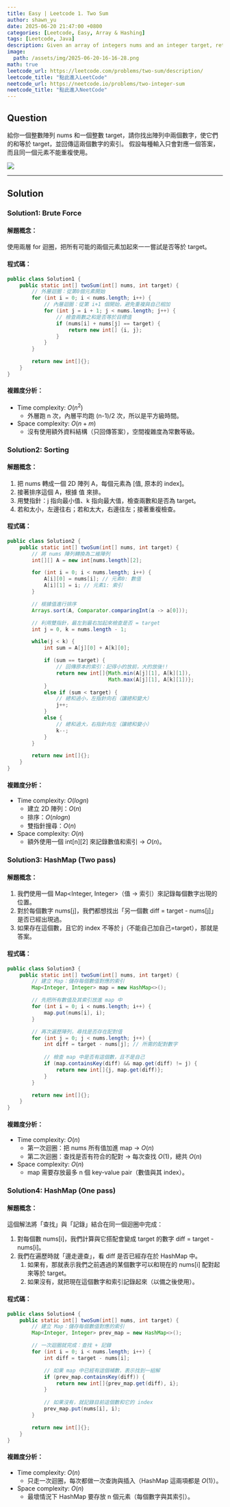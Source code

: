 ```yaml
---
title: Easy | Leetcode 1. Two Sum
author: shawn_yu
date: 2025-06-20 21:47:00 +0800
categories: [Leetcode, Easy, Array & Hashing]
tags: [Leetcode, Java]
description: Given an array of integers nums and an integer target, return indices of the two numbers such that they add up to target.
image:
  path: /assets/img/2025-06-20-16-16-28.png
math: true
leetcode_url: https://leetcode.com/problems/two-sum/description/
leetcode_title: "點此進入LeetCode"
neetcode_url: https://neetcode.io/problems/two-integer-sum
neetcode_title: "點此進入NeetCode"
---
```


## Question

給你一個整數陣列 nums 和一個整數 target，請你找出陣列中兩個數字，使它們的和等於 target，並回傳這兩個數字的索引。
假設每種輸入只會對應一個答案，而且同一個元素不能重複使用。

![](/assets/img/2025-06-20-21-58-59.png)

---

## Solution

### Solution1: Brute Force

#### 解題概念：

使用兩層 for 迴圈，把所有可能的兩個元素加起來一一嘗試是否等於 target。

#### 程式碼：

``` java
public class Solution1 {
    public static int[] twoSum(int[] nums, int target) {
        // 外層迴圈：從第0個元素開始
        for (int i = 0; i < nums.length; i++) {
            // 內層迴圈：從第 i+1 個開始，避免重複與自己相加
            for (int j = i + 1; j < nums.length; j++) {
                // 檢查兩數之和是否等於目標值
                if (nums[i] + nums[j] == target) {
                    return new int[] {i, j};
                }
            }
        }

        return new int[]{};
    }
}
```

#### 複雜度分析：
- Time complexity: $O(n^2)$	
  - 外層跑 n 次，內層平均跑 (n-1)/2 次，所以是平方級時間。
- Space complexity: $O(n + m)$	
  - 沒有使用額外資料結構（只回傳答案），空間複雜度為常數等級。

### Solution2: Sorting

#### 解題概念：
  1. 把 nums 轉成一個 2D 陣列 A，每個元素為 [值, 原本的 index]。
  2. 接著排序這個 A，根據 值 來排。
  3. 用雙指針：j 指向最小值、k 指向最大值，檢查兩數和是否為 target。
  4. 若和太小，左邊往右；若和太大，右邊往左；接著重複檢查。

#### 程式碼：

``` java
public class Solution2 {
    public static int[] twoSum(int[] nums, int target) {
        // 將 nums 陣列轉換為二維陣列
        int[][] A = new int[nums.length][2];

        for (int i = 0; i < nums.length; i++) {
            A[i][0] = nums[i]; // 元素0: 數值
            A[i][1] = i; // 元素1: 索引
        }

        // 根據值進行排序
        Arrays.sort(A, Comparator.comparingInt(a -> a[0]));

        // 利用雙指針，最左到最右加起來檢查是否 = target
        int j = 0, k = nums.length - 1;

        while(j < k) {
            int sum = A[j][0] + A[k][0];

            if (sum == target) {
                // 回傳原本的索引：記得小的放前，大的放後!!
                return new int[]{Math.min(A[j][1], A[k][1]), 
                                 Math.max(A[j][1], A[k][1])};
            }
            else if (sum < target) {
                // 總和過小，左指針向右（讓總和變大）
                j++;
            }
            else {
                // 總和過大，右指針向左（讓總和變小）
                k--;
            }
        }

        return new int[]{};
    }
}
```

#### 複雜度分析：
- Time complexity: $O(log n)$	
  - 建立 2D 陣列：$O(n)$
  - 排序：$O(n log n)$
  - 雙指針搜尋：$O(n)$
- Space complexity: $O(n)$
  - 額外使用一個 int[n][2] 來記錄數值和索引 → $O(n)$。

### Solution3: HashMap (Two pass)

#### 解題概念：
  1. 我們使用一個 Map<Integer, Integer>（值 → 索引）來記錄每個數字出現的位置。
  2. 對於每個數字 nums[j]，我們都想找出「另一個數 diff = target - nums[j]」是否已經出現過。
  3. 如果存在這個數，且它的 index 不等於 j（不能自己加自己=target），那就是答案。

#### 程式碼：

```java
public class Solution3 {
    public static int[] twoSum(int[] nums, int target) {
        // 建立 Map：儲存每個數值對應的索引
        Map<Integer, Integer> map = new HashMap<>();

        // 先把所有數值及其索引放進 map 中
        for (int i = 0; i < nums.length; i++) {
            map.put(nums[i], i);
        }

        // 再次遍歷陣列，尋找是否存在配對值
        for (int j = 0; j < nums.length; j++) {
            int diff = target - nums[j]; // 所需的配對數字
            
            // 檢查 map 中是否有這個數，且不是自己
            if (map.containsKey(diff) && map.get(diff) != j) {
                return new int[]{j, map.get(diff)};
            }
        }

        return new int[]{};
    }
}
```

#### 複雜度分析：

- Time complexity: $O(n)$	
  - 第一次迴圈：把 nums 所有值加進 map → $O(n)$
  - 第二次迴圈：查找是否有符合的配對 → 每次查找 $O(1)$，總共 $O(n)$
- Space complexity: $O(n)$
  - map 需要存放最多 n 個 key-value pair（數值與其 index）。

### Solution4: HashMap (One pass)

#### 解題概念：

這個解法將「查找」與「記錄」結合在同一個迴圈中完成：

1. 對每個數 nums[i]，我們計算與它搭配會變成 target 的數字 diff = target - nums[i]。
2. 我們在遍歷時就「邊走邊查」，看 diff 是否已經存在於 HashMap 中。
   1. 如果有，那就表示我們之前遇過的某個數字可以和現在的 nums[i] 配對起來等於 target。
   2. 如果沒有，就把現在這個數字和索引記錄起來（以備之後使用）。

#### 程式碼：

```java
public class Solution4 {
    public static int[] twoSum(int[] nums, int target) {
        // 建立 Map：儲存每個數值對應的索引
        Map<Integer, Integer> prev_map = new HashMap<>();

        // 一次迴圈就完成：查找 + 記錄
        for (int i = 0; i < nums.length; i++) {
            int diff = target - nums[i];

            // 如果 map 中已經有這個補數，表示找到一組解
            if (prev_map.containsKey(diff)) {
                return new int[]{prev_map.get(diff), i};
            }
            
            // 如果沒有，就記錄目前這個數和它的 index
            prev_map.put(nums[i], i);
        }

        return new int[]{};
    }
}

```

#### 複雜度分析：

- Time complexity: $O(n)$
  - 只走一次迴圈，每次都做一次查詢與插入（HashMap 這兩項都是 $O(1)$）。
- Space complexity: $O(n)$
  - 最壞情況下 HashMap 要存放 n 個元素（每個數字與其索引）。